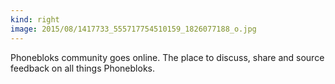 ```yaml
---
kind: right
image: 2015/08/1417733_555717754510159_1826077188_o.jpg
---
```


Phonebloks community goes online. The place to discuss, share and source feedback on all things Phonebloks.
